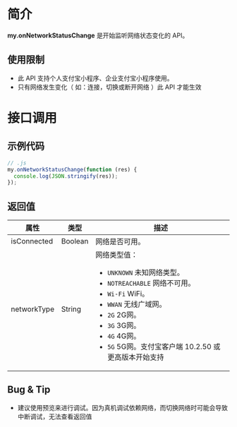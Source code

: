 # 简介

**my.onNetworkStatusChange** 是开始监听网络状态变化的 API。

## 使用限制

- 此 API 支持个人支付宝小程序、企业支付宝小程序使用。
- 只有网络发生变化（ 如：连接，切换或断开网络 ）此 API 才能生效

# 接口调用

## 示例代码

```javascript
// .js
my.onNetworkStatusChange(function (res) {
  console.log(JSON.stringify(res));
});
```

## 返回值

| **属性** | **类型** | **描述** |
| --- | --- | --- |
| isConnected | Boolean | 网络是否可用。 |
| networkType | String | 网络类型值：<ul><li>`UNKNOWN` 未知网络类型。</li><li>`NOTREACHABLE` 网络不可用。</li><li>`Wi-Fi` WiFi。</li><li>`WWAN` 无线广域网。</li><li>`2G` 2G网。</li><li>`3G` 3G网。</li><li>`4G` 4G网。</li><li>`5G` 5G网。支付宝客户端 10.2.50 或更高版本开始支持</li></ul> |

## Bug & Tip

- 建议使用预览来进行调试。因为真机调试依赖网络，而切换网络时可能会导致中断调试，无法查看返回值
